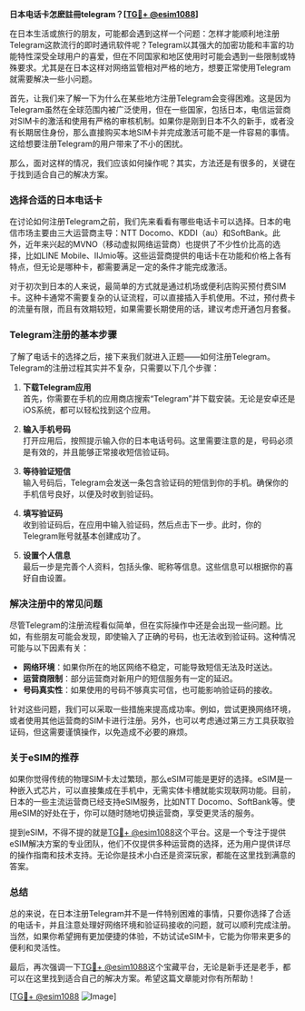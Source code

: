 **日本电话卡怎麽註冊telegram？[[TG💪+ @esim1088](https://t.me/s/esim1088)]**

在日本生活或旅行的朋友，可能都会遇到这样一个问题：怎样才能顺利地注册Telegram这款流行的即时通讯软件呢？Telegram以其强大的加密功能和丰富的功能特性深受全球用户的喜爱，但在不同国家和地区使用时可能会遇到一些限制或特殊要求。尤其是在日本这样对网络监管相对严格的地方，想要正常使用Telegram就需要解决一些小问题。

首先，让我们来了解一下为什么在某些地方注册Telegram会变得困难。这是因为Telegram虽然在全球范围内被广泛使用，但在一些国家，包括日本，电信运营商对SIM卡的激活和使用有严格的审核机制。如果你是刚到日本不久的新手，或者没有长期居住身份，那么直接购买本地SIM卡并完成激活可能不是一件容易的事情。这给想要注册Telegram的用户带来了不小的困扰。

那么，面对这样的情况，我们应该如何操作呢？其实，方法还是有很多的，关键在于找到适合自己的解决方案。

### 选择合适的日本电话卡

在讨论如何注册Telegram之前，我们先来看看有哪些电话卡可以选择。日本的电信市场主要由三大运营商主导：NTT Docomo、KDDI（au）和SoftBank。此外，近年来兴起的MVNO（移动虚拟网络运营商）也提供了不少性价比高的选择，比如LINE Mobile、IIJmio等。这些运营商提供的电话卡在功能和价格上各有特点，但无论是哪种卡，都需要满足一定的条件才能完成激活。

对于初次到日本的人来说，最简单的方式就是通过机场或便利店购买预付费SIM卡。这种卡通常不需要复杂的认证流程，可以直接插入手机使用。不过，预付费卡的流量有限，而且有效期较短，如果需要长期使用的话，建议考虑开通包月套餐。

### Telegram注册的基本步骤

了解了电话卡的选择之后，接下来我们就进入正题——如何注册Telegram。Telegram的注册过程其实并不复杂，只需要以下几个步骤：

1. **下载Telegram应用**  
   首先，你需要在手机的应用商店搜索“Telegram”并下载安装。无论是安卓还是iOS系统，都可以轻松找到这个应用。

2. **输入手机号码**  
   打开应用后，按照提示输入你的日本电话号码。这里需要注意的是，号码必须是有效的，并且能够正常接收短信验证码。

3. **等待验证短信**  
   输入号码后，Telegram会发送一条包含验证码的短信到你的手机。确保你的手机信号良好，以便及时收到验证码。

4. **填写验证码**  
   收到验证码后，在应用中输入验证码，然后点击下一步。此时，你的Telegram账号就基本创建成功了。

5. **设置个人信息**  
   最后一步是完善个人资料，包括头像、昵称等信息。这些信息可以根据你的喜好自由设置。

### 解决注册中的常见问题

尽管Telegram的注册流程看似简单，但在实际操作中还是会出现一些问题。比如，有些朋友可能会发现，即使输入了正确的号码，也无法收到验证码。这种情况可能与以下因素有关：

- **网络环境**：如果你所在的地区网络不稳定，可能导致短信无法及时送达。
- **运营商限制**：部分运营商对新用户的短信服务有一定的延迟。
- **号码真实性**：如果使用的号码不够真实可信，也可能影响验证码的接收。

针对这些问题，我们可以采取一些措施来提高成功率。例如，尝试更换网络环境，或者使用其他运营商的SIM卡进行注册。另外，也可以考虑通过第三方工具获取验证码，但这需要谨慎操作，以免造成不必要的麻烦。

### 关于eSIM的推荐

如果你觉得传统的物理SIM卡太过繁琐，那么eSIM可能是更好的选择。eSIM是一种嵌入式芯片，可以直接集成在手机中，无需实体卡槽就能实现联网功能。目前，日本的一些主流运营商已经支持eSIM服务，比如NTT Docomo、SoftBank等。使用eSIM的好处在于，你可以随时随地切换运营商，享受更灵活的服务。

提到eSIM，不得不提的就是[TG💪+ @esim1088](https://t.me/s/esim1088)这个平台。这是一个专注于提供eSIM解决方案的专业团队，他们不仅提供多种运营商的选择，还为用户提供详尽的操作指南和技术支持。无论你是技术小白还是资深玩家，都能在这里找到满意的答案。

### 总结

总的来说，在日本注册Telegram并不是一件特别困难的事情，只要你选择了合适的电话卡，并且注意处理好网络环境和验证码接收的问题，就可以顺利完成注册。当然，如果你希望拥有更加便捷的体验，不妨试试eSIM卡，它能为你带来更多的便利和灵活性。

最后，再次强调一下[TG💪+ @esim1088](https://t.me/s/esim1088)这个宝藏平台，无论是新手还是老手，都可以在这里找到适合自己的解决方案。希望这篇文章能对你有所帮助！

[[TG💪+ @esim1088](https://t.me/s/esim1088) ![Image](https://i.postimg.cc/4NQfJmqS/Snipaste-2025-05-13-00-14-12.png)]
